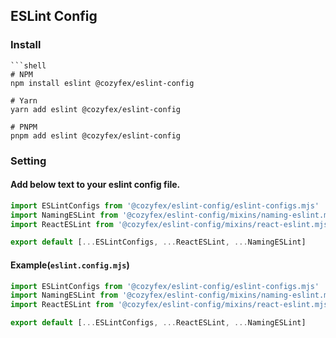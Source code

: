 ## ESLint Config

### Install

```shell
```shell
# NPM
npm install eslint @cozyfex/eslint-config

# Yarn
yarn add eslint @cozyfex/eslint-config

# PNPM
pnpm add eslint @cozyfex/eslint-config
```

### Setting

#### Add below text to your eslint config file.

```js
import ESLintConfigs from '@cozyfex/eslint-config/eslint-configs.mjs'
import NamingESLint from '@cozyfex/eslint-config/mixins/naming-eslint.mjs'
import ReactESLint from '@cozyfex/eslint-config/mixins/react-eslint.mjs'

export default [...ESLintConfigs, ...ReactESLint, ...NamingESLint]
```

#### Example(`eslint.config.mjs`)

```js
import ESLintConfigs from '@cozyfex/eslint-config/eslint-configs.mjs'
import NamingESLint from '@cozyfex/eslint-config/mixins/naming-eslint.mjs'
import ReactESLint from '@cozyfex/eslint-config/mixins/react-eslint.mjs'

export default [...ESLintConfigs, ...ReactESLint, ...NamingESLint]
```
